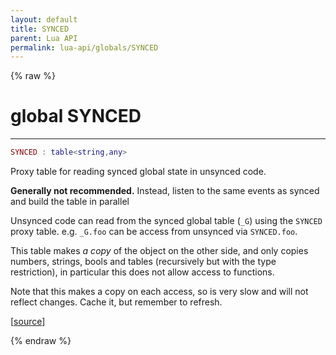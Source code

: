 ```yaml
---
layout: default
title: SYNCED
parent: Lua API
permalink: lua-api/globals/SYNCED
---
```


{% raw %}

# global SYNCED

---

```lua
SYNCED : table<string,any>
```




Proxy table for reading synced global state in unsynced code.

**Generally not recommended.** Instead, listen to the same events as synced
and build the table in parallel

Unsynced code can read from the synced global table (`_G`) using the `SYNCED`
proxy table. e.g. `_G.foo` can be access from unsynced via `SYNCED.foo`.

This table makes *a copy* of the object on the other side, and only copies
numbers, strings, bools and tables (recursively but with the type
restriction), in particular this does not allow access to functions.

Note that this makes a copy on each access, so is very slow and will not
reflect changes. Cache it, but remember to refresh.

[<a href="https://github.com/rhys-vdw/RecoilEngine/blob/39a0440f8b3d03a340a3db9cfeb2e589c3e7d595/rts/Lua/LuaSyncedTable.cpp#L73-L91" target="_blank">source</a>]


{% endraw %}